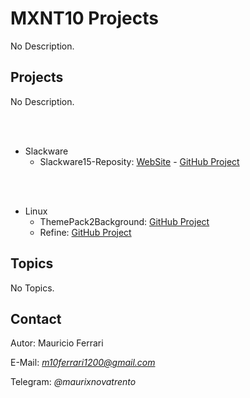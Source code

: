 # MXNT10 Projects

No Description.

## Projects

No Description.

<br/><br/>

* Slackware
  * Slackware15-Reposity: [WebSite](https://mxnt10.github.io/Slackware15-Reposity/) - [GitHub Project](https://github.com/mxnt10/Slackware15-Reposity)

<br/><br/>

* Linux
  * ThemePack2Background: [GitHub Project](https://github.com/mxnt10/themepack2background)
  * Refine: [GitHub Project](https://github.com/mxnt10/refine)

## Topics

No Topics.

## Contact

Autor: Mauricio Ferrari

E-Mail: *m10ferrari1200@gmail.com*

Telegram: *@maurixnovatrento*
